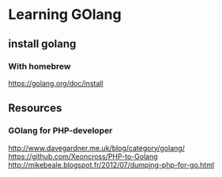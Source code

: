 
# Learning GOlang

## install golang

### With homebrew 
https://golang.org/doc/install

## Resources

### GOlang for PHP-developer
http://www.davegardner.me.uk/blog/category/golang/
https://github.com/Xeoncross/PHP-to-Golang
http://mikebeale.blogspot.fr/2012/07/dumping-php-for-go.html